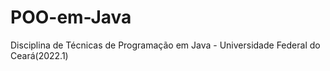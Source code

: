 # POO-em-Java
Disciplina de Técnicas de Programação em Java - Universidade Federal do Ceará(2022.1)
